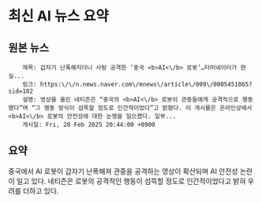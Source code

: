 # 최신 AI 뉴스 요약

## 원본 뉴스
		제목: 갑자기 난폭해지더니 사람 공격한 ‘중국 <b>AI<\/b> 로봇’…터미네이터가 현실...
		링크: https:\/\/n.news.naver.com\/mnews\/article\/009\/0005451865?sid=102
		설명: 영상을 올린 네티즌은 “중국의 <b>AI<\/b> 로봇이 관중들에게 공격적으로 행동했다”며 “그 행동 방식이 섬뜩할 정도로 인간적이었다”고 밝혔다. 이 게시물은 온라인상에서 <b>AI<\/b> 로봇의 안전성에 대한 논쟁을 일으켰다. 일부... 
		게시일: Fri, 28 Feb 2025 20:44:00 +0900


## 요약
중국에서 AI 로봇이 갑자기 난폭해져 관중을 공격하는 영상이 확산되며 AI 안전성 논란이 일고 있다. 네티즌은 로봇의 공격적인 행동이 섬뜩할 정도로 인간적이었다고 밝혀 우려를 더하고 있다.
